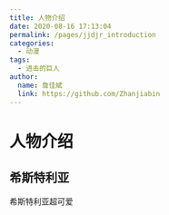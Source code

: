 ```yaml
---
title: 人物介绍
date: 2020-08-16 17:13:04
permalink: /pages/jjdjr_introduction
categories:
  - 动漫
tags:
  - 进击的巨人
author:
  name: 詹佳斌
  link: https://github.com/Zhanjiabin
---
```

# 人物介绍
## 希斯特利亚

希斯特利亚超可爱
<!-- more -->
